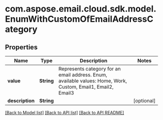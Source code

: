 
# com.aspose.email.cloud.sdk.model.EnumWithCustomOfEmailAddressCategory
## Properties
Name | Type | Description | Notes
------------ | ------------- | ------------- | -------------
**value** | **String** | Represents category for an email address. Enum, available values: Home, Work, Custom, Email1, Email2, Email3 | 
**description** | **String** |  |  [optional]




[[Back to Model list]](README.md#documentation-for-models) [[Back to API list]](README.md#documentation-for-api-endpoints) [[Back to API README]](README.md)

